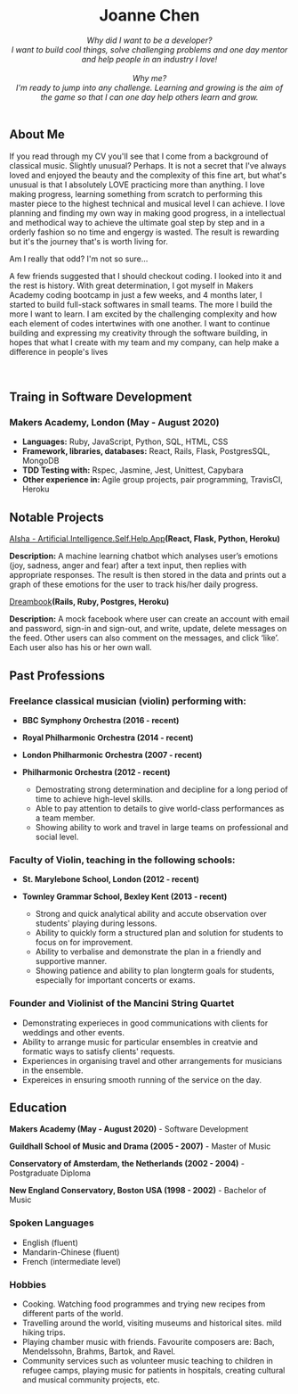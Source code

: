 <!DOCTYPE html>
<h1 align="center">Joanne Chen</h1>

<div align="center">

<em>
Why did I want to be a developer? <br>
I want to build cool things, solve challenging problems and one day mentor and help people in an industry I love!<br><br>
Why me? <br>
I'm ready to jump into any challenge. Learning and growing is the aim of the game so that I can one day help others learn and grow.
</em>
</div>
<br>

## About Me

If you read through my CV you'll see that I come from a background of classical music. Slightly unusual? Perhaps. It is not a secret that I've always loved and enjoyed the beauty and the complexity of this fine art, but what's unusual is that I absolutely LOVE practicing more than anything. I love making progress, learning something from scratch to performing this master piece to the highest technical and musical level I can achieve. I love planning and finding my own way in making good progress, in a intellectual and methodical way to achieve the ultimate goal step by step and in a orderly fashion so no time and engergy is wasted. The result is rewarding but it's the journey that's is worth living for.

Am I really that odd? I'm not so sure...

A few friends suggested that I should checkout coding. I looked into it and the rest is history. With great determination, I got myself in Makers Academy coding bootcamp in just a few weeks, and 4 months later, I started to build full-stack softwares in small teams. The more I build the more I want to learn. I am excited by the challenging complexity and how each element of codes intertwines with one another. I want to continue building and expressing my creativity through the software building, in hopes that what I create with my team and my company, can help make a difference in people's lives

<br>

## Traing in Software Development
### Makers Academy, London (May - August 2020)

- **Languages:** Ruby, JavaScript, Python, SQL, HTML, CSS
- **Framework, libraries, databases:** React, Rails, Flask, PostgresSQL, MongoDB
- **TDD Testing with:** Rspec, Jasmine, Jest, Unittest, Capybara
- **Other experience in:** Agile group projects, pair programming, TravisCI, Heroku

## Notable Projects

[AIsha - Artificial.Intelligence.Self.Help.App](https://github.com/aravzpatel/AIsha)**(React, Flask, Python, Heroku)**

  **Description:** A machine learning chatbot which analyses user’s emotions (joy, sadness, anger and fear) after a text input, then replies with appropriate responses. The result is then stored in the data and prints out a graph of these emotions for the user to track his/her daily progress.

[Dreambook](https://github.com/katieljones/acebook-dreambook-2020)**(Rails, Ruby, Postgres, Heroku)**

  **Description:** A mock facebook where user can create an account with email and password, sign-in and sign-out, and write, update, delete messages on the feed. Other users can also comment on the messages, and click ‘like’. Each user also has his or her own wall.

## Past Professions

### Freelance classical musician (violin) performing with:

- **BBC Symphony Orchestra (2016 - recent)**
- **Royal Philharmonic Orchestra (2014 - recent)**
- **London Philharmonic Orchestra (2007 - recent)**
- **Philharmonic Orchestra (2012 - recent)**

   - Demostrating strong determination and decipline for a long period of time to achieve high-level skills. 
   - Able to pay attention to details to give world-class performances as a team member.
   - Showing ability to work and travel in large teams on professional and social level.  

### Faculty of Violin, teaching in the following schools:

- **St. Marylebone School, London (2012 - recent)**
- **Townley Grammar School, Bexley Kent (2013 - recent)**

   - Strong and quick analytical ability and accute observation over students' playing during lessons.
   - Ability to quickly form a structured plan and solution for students to focus on for improvement.
   - Ability to verbalise and demonstrate the plan in a friendly and supportive manner.
   - Showing patience and ability to plan longterm goals for students, especially for important concerts or exams.

### Founder and Violinist of the Mancini String Quartet
   - Demonstrating experieces in good communications with clients for weddings and other events.
   - Ability to arrange music for particular ensembles in creatvie and formatic ways to satisfy clients' requests.
   - Experiences in organising travel and other arrangements for musicians in the ensemble.
   - Expereices in ensuring smooth running of the service on the day.

## Education

**Makers Academy (May - August 2020)** - Software Development

**Guildhall School of Music and Drama (2005 - 2007)** - Master of Music 

**Conservatory of Amsterdam, the Netherlands (2002 - 2004)** - Postgraduate Diploma

**New England Conservatory, Boston USA (1998 - 2002)** - Bachelor of Music

### Spoken Languages

* English (fluent)
* Mandarin-Chinese (fluent)
* French (intermediate level)

### Hobbies

* Cooking. Watching food programmes and trying new recipes from different parts of the world. 
* Travelling around the world, visiting museums and historical sites. mild hiking trips.
* Playing chamber music with friends. Favourite composers are: Bach, Mendelssohn, Brahms, Bartok, and Ravel. 
* Community services such as volunteer music teaching to children in refugee camps, playing music for patients in     hospitals, creating cultural and musical community projects, etc. 

